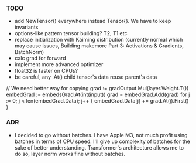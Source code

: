 ### TODO
- add NewTensor() everywhere instead Tensor{}. We have to keep invariants
- options-like pattern tensor building? T2, T1 etc
- replace initialization with Kaiming distribution (currently normal which may cause issues, Building makemore Part 3: Activations & Gradients, BatchNorm)
- calc grad for forward
- implement more advanced optimizer
- float32 is faster on CPUs?
- be careful, any .At() child tensor's data reuse parent's data

// We need better way for copying
grad := gradOutput.Mul(layer.Weight.T())
embedGrad := embedsGrad.At(int(input))
grad = embedGrad.Add(grad)
for j := 0; j < len(embedGrad.Data); j++ {
    embedGrad.Data[j] += grad.At(j).First()
}


### ADR
- I decided to go without batches. I have Apple M3, not much profit using batches in terms of CPU speed. I'll give up complexity of batches for the sake of better understanding. Transformer's architecture allows me to do so, layer norm works fine without batches.